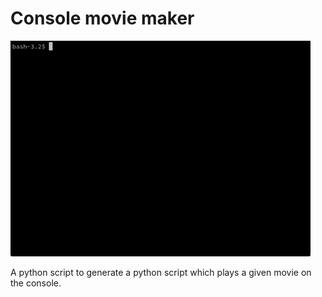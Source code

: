 # Console movie maker

![example.gif](https://raw.githubusercontent.com/ronin-gw/console-movie-maker/master/example.gif)

A python script to generate a python script which plays a given movie on the console.
